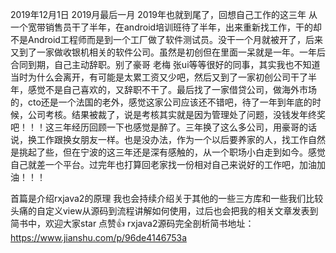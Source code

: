 
2019年12月1日  2019月最后一月 2019年也就到尾了，回想自己工作的这三年 从一个宽带销售员干了半年，在android培训班待了半年，出来重新找工作，干的却不是Android工程师而是到一个工厂做了软件测试员。没干一个月就被开了，后来又到了一家做收银机相关的软件公司。虽然是初创但在里面一呆就是一年。一年后合同到期，自己主动辞职。别了豪哥 老梅  张ui等等很好的同事，其实我也不知道当时为什么会离开，有可能是太累工资又少吧，然后又到了一家初创公司干了半年，感觉不是自己喜欢的，又辞职不干了。最后找了一家借贷公司，做海外市场的，cto还是一个法国的老外，感觉这家公司应该还不错吧，待了一年到年底的时候，公司考核。结果被裁了，说是考核其实就是因为管理处了问题，没钱发年终奖吧！！！这三年经历回顾一下也感觉是醉了。三年换了这么多公司，用豪哥的话说，换工作跟换女朋友一样。也是没办法，作为一个以后要养家的人，找工作自然是挑起了些，但在宁波的这三年还是深有感触的，从一个职场小白走到如今。感觉自己就差一个平台。过完年也打算回老家找一份相对自己来说好的工作吧，加油加油！！！

 首篇是介绍rxjava2的原理 我也会持续介绍关于其他的一些三方库和一些我们比较头痛的自定义view从源码到流程讲解如何使用，过后也会把我的相关文章发表到简书中，欢迎大家star 点赞👍
rxjava2源码完全剖析简书地址：https://www.jianshu.com/p/96de4146753a